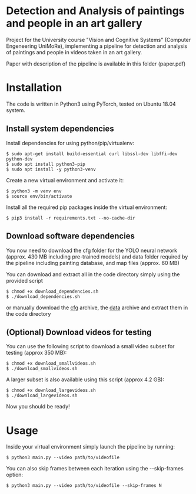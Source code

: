 # Detection and Analysis of paintings and people in an art gallery
Project for the University course "Vision and Cognitive Systems" (Computer Engeneering UniMoRe), implementing a pipeline for detection and analysis of paintings and people in videos taken in an art gallery.

Paper with description of the pipeline is available in this folder (paper.pdf)

# Installation
The code is written in Python3 using PyTorch, tested on Ubuntu 18.04 system.

## Install system dependencies
Install dependencies for using python/pip/virtualenv:

```
$ sudo apt-get install build-essential curl libssl-dev libffi-dev python-dev
$ sudo apt install python3-pip
$ sudo apt install -y python3-venv
```

Create a new virtual environment and activate it:

```
$ python3 -m venv env
$ source env/bin/activate
```

Install all the required pip packages inside the virtual environment:

```
$ pip3 install -r requirements.txt --no-cache-dir
```

## Download software dependencies
You now need to download the cfg folder for the YOLO neural network (approx. 430 MB including pre-trained models)
and data folder required by the pipeline including painting database, and map files (approx. 60 MB)

You can download and extract all in the code directory simply using the provided script

```
$ chmod +x download_dependencies.sh
$ ./download_dependencies.sh
```

or manually download the [cfg](https://drive.google.com/file/d/1AetqzDa30b8GqApzl8g24LFAEaNxTQuT/view) archive, the [data](https://drive.google.com/file/d/1UvJbTCHc2qx-33AM9QEGxcFkphDP0Cee/view) archive and extract them in the code directory

## (Optional) Download videos for testing
You can use the following script to download a small video subset for testing (approx 350 MB):

```
$ chmod +x download_smallvideos.sh
$ ./download_smallvideos.sh
```

A larger subset is also available using this script (approx 4.2 GB):

```
$ chmod +x download_largevideos.sh
$ ./download_largevideos.sh
```

Now you should be ready!

# Usage
Inside your virtual environment simply launch the pipeline by running:

```
$ python3 main.py --video path/to/videofile
```

You can also skip frames between each iteration using the --skip-frames option:

```
$ python3 main.py --video path/to/videofile --skip-frames N
```

